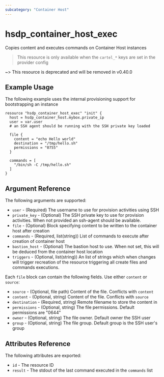```yaml
---
subcategory: "Container Host"
---
```


# hsdp_container_host_exec

Copies content and executes commands on Container Host instances

> This resource is only available when the `cartel_*` keys are set in the provider config

~> This resource is deprecated and will be removed in v0.40.0

## Example Usage

The following example uses the internal provisioning support for bootstrapping an instance

```hcl
resource "hsdp_container_host_exec" "init" {
  host = hsdp_container_host.mybox.private_ip
  user = var.user
  # an SSH agent should be running with the SSH private key loaded
   
  file {
    content = "echo Hello world"
    destination = "/tmp/hello.sh"
    permissions = "0755"
  }
  
  commands = [
    "/bin/sh -C /tmp/hello.sh"
  ]
}
```

## Argument Reference

The following arguments are supported:

* `user` - (Required) The username to use for provision activities using SSH
* `private_key` - (Optional) The SSH private key to use for provision activities. When not provided an ssh-agent should be available.
* `file` - (Optional) Block specifying content to be written to the container host after creation
* `commands` - (Required, list(string)) List of commands to execute after creation of container host
* `bastion_host` - (Optional) The bastion host to use.  When not set, this will be deduced from the container host location
* `triggers` - (Optional, list(string)) An list of strings which when changes will trigger recreation of the resource triggering
   all create files and commands executions.

Each `file` block can contain the following fields. Use either `content` or `source`:

* `source` - (Optional, file path) Content of the file. Conflicts with `content`
* `content` - (Optional, string) Content of the file. Conflicts with `source`
* `destination` - (Required, string) Remote filename to store the content in
* `permissions` - (Optional, string) The file permissions. Default permissions are "0644"
* `owner` - (Optional, string) The file owner. Default owner the SSH user
* `group` - (Optional, string) The file group. Default group is the SSH user's group

## Attributes Reference

The following attributes are exported:

* `id` - The resource ID
* `result` - The stdout of the last command executed in the `commands` list
